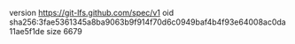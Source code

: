version https://git-lfs.github.com/spec/v1
oid sha256:3fae5361345a8ba9063b9f914f70d6c0949baf4b4f93e64008ac0da11ae5f1de
size 6679
